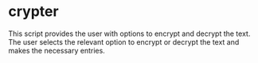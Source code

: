 # crypter
This script provides the user with options to encrypt and decrypt the text. The user selects the relevant option to encrypt or decrypt the text and makes the necessary entries.
